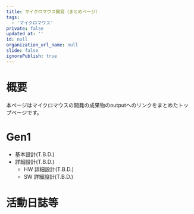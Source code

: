 ```yaml
---
title: マイクロマウス開発（まとめページ）
tags:
  - 'マイクロマウス'
private: false
updated_at: ''
id: null
organization_url_name: null
slide: false
ignorePublish: true
---
```


# 概要
本ページはマイクロマウスの開発の成果物のoutputへのリンクをまとめたトップページです。


# Gen1
* 基本設計(T.B.D.)
* 詳細設計(T.B.D.)
  * HW 詳細設計(T.B.D.)
  * SW 詳細設計(T.B.D.)

# 活動日誌等